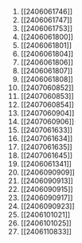 1. [[2406061746]]
2. [[2406061747]]
3. [[2406061753]]
4. [[2406061800]]
5. [[2406061801]]
6. [[2406061804]]
7. [[2406061806]]
8. [[2406061807]]
9. [[2406061808]]
10. [[2407060852]]
11. [[2407060853]]
12. [[2407060854]]
13. [[2407060904]]
14. [[2407060906]]
15. [[2407061633]]
16. [[2407061634]]
17. [[2407061635]]
18. [[2407061645]]
19. [[2406061341]]
20. [[2406090909]]
21. [[2406090913]]
22. [[2406090915]]
23. [[2406090917]]
24. [[2406090923]]
25. [[2406101021]]
26. [[2406101025]]
27. [[2406110833]]
